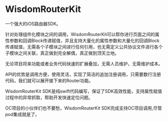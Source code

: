 # WisdomRouterKit
一个强大的iOS路由器SDK。

针对处理组件化模块之间的调用，WisdomRouterKit可以帮你进行页面之间的属性参数和回调Block传递赋值，并且支持大量化的属性参数和大量化的回调Block传递赋值，无需各个子模块之间进行任何引用，也无需定义公共协议文件进行各个子模块之间关联，真正做到完全解偶，真正做到顶天立地。

无论项目将来功能或者业务代码快速的扩展叠加，无需人员维护，无需维护成本。

API的优势是调用方便，使用灵活，实现了简洁的追加注册调用，只需要数行注册代码，我们就可以展开接下来的Router功能。

WisdomRouterKit SDK是纯swift代码编写，保证了SDK高效性能，支持属性赋值过程中的异常抓取，帮助开发快速定位问题。

OC项目的小伙伴们也不要愁，WisdomRouterKit SDK完成支持OC项目调用,尽管pod集成就是了。


